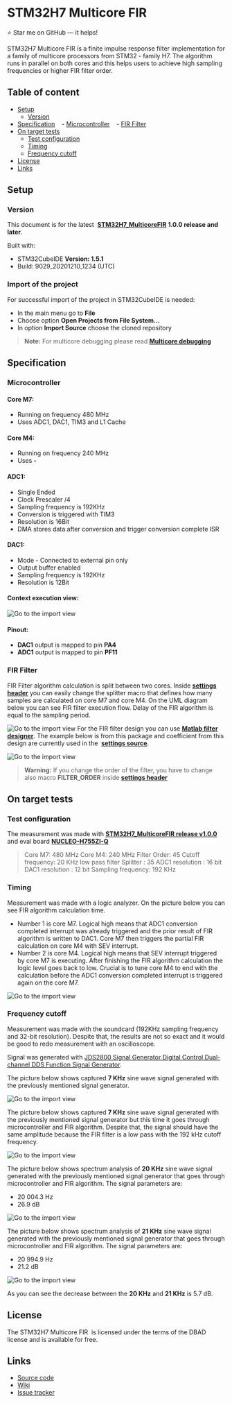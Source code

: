 STM32H7 Multicore FIR
======================
:star: Star me on GitHub — it helps!

STM32H7 Multicore FIR is a finite impulse response filter implementation for a family of multicore processors from STM32 - family H7. The algorithm runs in parallel on both cores and this helps users to achieve high sampling frequencies or higher FIR filter order.

## Table of content

- [Setup](#setup)
	- [Version](#version)
- [Specification](#specification)
   - [Microcontroller](#microcontroller)
   - [FIR Filter](#fir-filter)
- [On target tests](#on-target-tests)
	- [Test configuration](#test-configuration)
	- [Timing](#timing)
	- [Frequency cutoff](#frequency-cutoff)
- [License](#license)
- [Links](#links)

## Setup

### Version

This document is for the latest  **[STM32H7_MulticoreFIR](https://github.com/PavolKostolansky/STM32H7_MulticoreFIR/releases/tag/v1.0.0)** **1.0.0 release and later**. 

Built with:

- STM32CubeIDE **Version: 1.5.1**
- Build: 9029_20201210_1234 (UTC)

### Import of the project

For successful import of the project in STM32CubeIDE is needed:
- In the main menu go to **File**
- Choose option **Open Projects from File System...**
- In option **Import Source** choose the cloned repository

> **Note:** For multicore debugging please read **[Multicore debugging](https://www.st.com/resource/en/application_note/dm00629855-getting-started-with-projects-based-on-dualcore-stm32h7-microcontrollers-in-stm32cubeide-stmicroelectronics.pdf)**

## Specification
### Microcontroller
#### Core M7:

- Running on frequency 480 MHz
- Uses ADC1, DAC1, TIM3 and L1 Cache

#### Core M4:

- Running on frequency 240 MHz
- Uses **-**

#### ADC1:
- Single Ended
- Clock Prescaler /4
- Sampling frequency is 192KHz
- Conversion is triggered with TIM3
- Resolution is 16Bit
- DMA stores data after conversion and trigger conversion complete ISR

#### DAC1:
- Mode - Connected to external pin only
- Output buffer enabled
- Sampling frequency is 192KHz
- Resolution is 12Bit

#### Context execution view:
![Go to the import view](https://github.com/PavolKostolansky/STM32H7_MulticoreFIR/blob/main/Docs/Images/contextExec.PNG?raw=true)
#### Pinout:

- **DAC1** output is mapped to pin **PA4**
- **ADC1** output is mapped to pin **PF11**

### FIR Filter
FIR Filter algorithm calculation is split between two cores. Inside **[settings header](https://github.com/PavolKostolansky/STM32H7_MulticoreFIR/blob/main/Common/Inc/settings.h)** you can easily change the splitter macro that defines how many samples are calculated on core M7 and core M4. On the UML diagram below you can see FIR filter execution flow. Delay of the FIR algorithm is equal to the sampling period.

![Go to the import view](https://github.com/PavolKostolansky/STM32H7_MulticoreFIR/blob/main/Docs/Images/UML.PNG?raw=true)
For the FIR filter design you can use **[Matlab filter designer](https://www.mathworks.com/help/signal/ug/introduction-to-filter-designer.html;jsessionid=420fe8cddcf95e47397263033764)**. The example below is from this package and coefficient from this design are currently used in the  **[settings source](https://github.com/PavolKostolansky/STM32H7_MulticoreFIR/blob/main/Common/Src/settings.c)**.

![Go to the import view](https://github.com/PavolKostolansky/STM32H7_MulticoreFIR/blob/main/Docs/Images/FilterDesign.PNG?raw=true)

> **Warning:** If you change the order of the filter, you have to change also macro **FILTER_ORDER** inside **[settings header](https://github.com/PavolKostolansky/STM32H7_MulticoreFIR/blob/main/Common/Inc/settings.h)**

## On target tests
### Test configuration
The measurement was made with **[STM32H7_MulticoreFIR release v1.0.0](https://github.com/PavolKostolansky/STM32H7_MulticoreFIR/releases/tag/v1.0.0)** and eval board **[NUCLEO-H755ZI-Q](https://www.st.com/en/evaluation-tools/nucleo-h755zi-q.html)**
> Core M7: 480 MHz
> Core M4: 240 MHz
> Filter Order: 45
> Cutoff frequency: 20 KHz low pass filter
> Splitter : 35
> ADC1 resolution : 16 bit
> DAC1 resolution : 12 bit
> Sampling frequency: 192 KHz

### Timing
Measurement was made with a logic analyzer. On the picture below you can see FIR algorithm calculation time. 

- Number 1 is core M7. Logical high means that ADC1 conversion completed interrupt was already triggered and the prior result of FIR algorithm is written to DAC1. Core M7 then triggers the partial FIR calculation on core M4 with SEV interrupt. 
- Number 2 is core M4. Logical high means that SEV interrupt triggered by core M7 is executing. After finishing the FIR algorithm calculation the logic level goes back to low. Crucial is to tune core M4 to end with the calculation before the ADC1 conversion completed interrupt is triggered again on the core M7.

![Go to the import view](https://github.com/PavolKostolansky/STM32H7_MulticoreFIR/blob/main/Docs/Images/measurementOfFIRCalculation.PNG?raw=true)

### Frequency cutoff
Measurement was made with the soundcard (192KHz sampling frequency and 32-bit resolution). Despite that, the results are not so exact and it would be good to redo measurement with an oscilloscope.

Signal was generated with [JDS2800 Signal Generator Digital Control Dual-channel DDS Function Signal Generator](https://www.banggood.com/JDS2800-15MHZ-40MHZ-60MHZ-Signal-Generator-Digital-Control-Dual-channel-DDS-Function-Signal-Generato-p-1353873.html?cur_warehouse=CN&ID=556909). 

The picture below shows captured **7 KHz** sine wave signal generated with the previously mentioned signal generator. 

![Go to the import view](https://github.com/PavolKostolansky/STM32H7_MulticoreFIR/blob/main/Docs/Images/Period7KHzGenerator.PNG?raw=true)

The picture below shows captured **7 KHz** sine wave signal generated with the previously mentioned signal generator but this time it goes through microcontroller and FIR algorithm. Despite that, the signal should have the same amplitude because the FIR filter is a low pass with the 192 kHz cutoff frequency. 

![Go to the import view](https://github.com/PavolKostolansky/STM32H7_MulticoreFIR/blob/main/Docs/Images/20KHzCutoff_TestedPeriod7KHz.PNG?raw=true)

The picture below shows spectrum analysis of **20 KHz** sine wave signal generated with the previously mentioned signal generator that goes through microcontroller and FIR algorithm. 
The signal parameters are:
- 20 004.3 Hz
- 26.9 dB

![Go to the import view](https://github.com/PavolKostolansky/STM32H7_MulticoreFIR/blob/main/Docs/Images/20KHzCutoff_TestedPeriod20KHzSpectrum.PNG?raw=true)

The picture below shows spectrum analysis of **21 KHz** sine wave signal generated with the previously mentioned signal generator that goes through microcontroller and FIR algorithm. 
The signal parameters are:
- 20 994.9 Hz
- 21.2 dB

![Go to the import view](https://github.com/PavolKostolansky/STM32H7_MulticoreFIR/blob/main/Docs/Images/20KHzCutoff_TestedPeriod21KHzSpectrum.PNG?raw=true)

As you can see the decrease between the **20 KHz** and **21 KHz** is 5.7 dB.

## License

The STM32H7 Multicore FIR  is licensed under the terms of the DBAD
license and is available for free.

## Links
* [Source code](https://github.com/PavolKostolansky/STM32H7_MulticoreFIR)
* [Wiki](https://github.com/PavolKostolansky/STM32H7_MulticoreFIR/wiki)
* [Issue tracker](https://github.com/PavolKostolansky/STM32H7_MulticoreFIR/issues)
